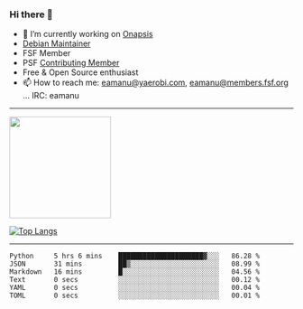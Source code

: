 ### Hi there 👋


- 🔭 I’m currently working on [Onapsis](http://onapsis.com)
- [Debian Maintainer](https://qa.debian.org/developer.php?login=eamanu%40yaerobi.com)
- FSF Member
- PSF [Contributing Member](https://www.python.org/psf/membership/#what-membership-classes-are-there)
- Free & Open Source enthusiast 
- 📫 How to reach me: eamanu@yaerobi.com, eamanu@members.fsf.org ... IRC: eamanu

---

<img height="180em" src="https://github-readme-stats.vercel.app/api?theme=dark&username=eamanu&show_icons=true&hide_border=true&&count_private=true&include_all_commits=true" />

[![Top Langs](https://github-readme-stats.vercel.app/api/top-langs/?theme=dark&username=eamanu&layout=compact)](https://github.com/anuraghazra/github-readme-stats)

---

<!--START_SECTION:waka-->

```text
Python     5 hrs 6 mins    █████████████████████▓░░░   86.28 %
JSON       31 mins         ██▒░░░░░░░░░░░░░░░░░░░░░░   08.99 %
Markdown   16 mins         █░░░░░░░░░░░░░░░░░░░░░░░░   04.56 %
Text       0 secs          ░░░░░░░░░░░░░░░░░░░░░░░░░   00.12 %
YAML       0 secs          ░░░░░░░░░░░░░░░░░░░░░░░░░   00.04 %
TOML       0 secs          ░░░░░░░░░░░░░░░░░░░░░░░░░   00.01 %
```

<!--END_SECTION:waka-->
